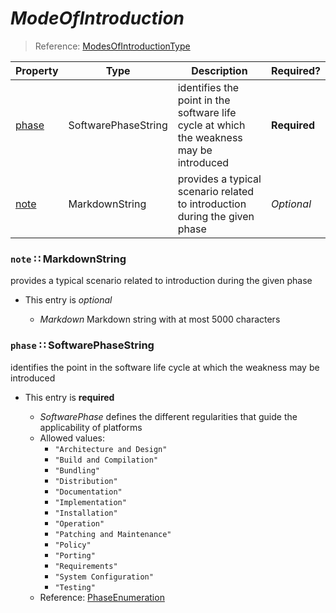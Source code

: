 <a id="map46"></a>
# *ModeOfIntroduction*

> Reference: [ModesOfIntroductionType](https://cwe.mitre.org/documents/schema/#ModesOfIntroductionType)

| Property | Type | Description | Required? |
| -------- | ---- | ----------- | --------- |
|[phase](#phase-softwarephasestring)|SoftwarePhaseString|identifies the point in the software life cycle at which the weakness may be introduced|**Required**|
|[note](#note-markdownstring)|MarkdownString|provides a typical scenario related to introduction during the given phase|_Optional_|


<a id="note-markdownstring"></a>
### `note` ∷ MarkdownString

provides a typical scenario related to introduction during the given phase

* This entry is _optional_


  * *Markdown* Markdown string with at most 5000 characters

<a id="phase-softwarephasestring"></a>
### `phase` ∷ SoftwarePhaseString

identifies the point in the software life cycle at which the weakness may be introduced

* This entry is **required**


  * *SoftwarePhase* defines the different regularities that guide the applicability of platforms
  * Allowed values:
    * `"Architecture and Design"`
    * `"Build and Compilation"`
    * `"Bundling"`
    * `"Distribution"`
    * `"Documentation"`
    * `"Implementation"`
    * `"Installation"`
    * `"Operation"`
    * `"Patching and Maintenance"`
    * `"Policy"`
    * `"Porting"`
    * `"Requirements"`
    * `"System Configuration"`
    * `"Testing"`
  * Reference: [PhaseEnumeration](https://cwe.mitre.org/documents/schema/#PhaseEnumeration)

